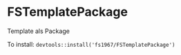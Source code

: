 # FSTemplatePackage
Template als Package

To install:
`devtools::install('fs1967/FSTemplatePackage')`
